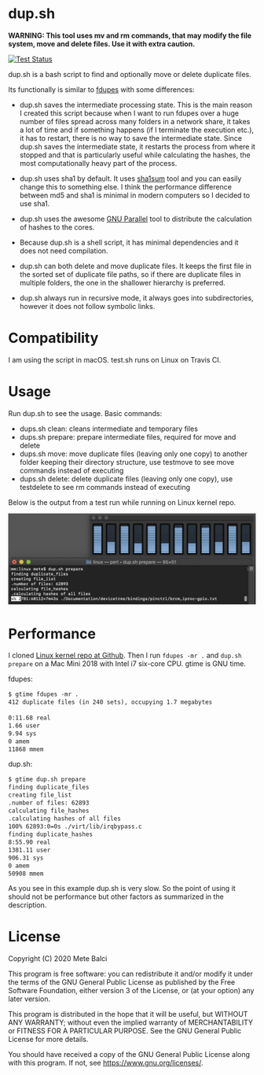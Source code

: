 
# dup.sh

**WARNING: This tool uses mv and rm commands, that may modify the file system, move and delete files. Use it with extra caution.**

[![Test Status](https://travis-ci.com/metebalci/dup.sh.svg?branch=master)](https://travis-ci.com/metebalci/dup.sh)

dup.sh is a bash script to find and optionally move or delete duplicate files.

Its functionally is similar to [fdupes](https://github.com/adrianlopezroche/fdupes) with some differences:

- dup.sh saves the intermediate processing state. This is the main reason I created this script because when I want to run fdupes over a huge number of files spread across many folders in a network share, it takes a lot of time and if something happens (if I terminate the execution etc.), it has to restart, there is no way to save the intermediate state. Since dup.sh saves the intermediate state, it restarts the process from where it stopped and that is particularly useful while calculating the hashes, the most computationally heavy part of the process.

- dup.sh uses sha1 by default. It uses [sha1sum](https://linux.die.net/man/1/sha1sum) tool and you can easily change this to something else. I think the performance difference between md5 and sha1 is minimal in modern computers so I decided to use sha1.

- dup.sh uses the awesome [GNU Parallel](https://www.gnu.org/software/parallel/) tool to distribute the calculation of hashes to the cores.

- Because dup.sh is a shell script, it has minimal dependencies and it does not need compilation.

- dup.sh can both delete and move duplicate files. It keeps the first file in the sorted set of duplicate file paths, so if there are duplicate files in multiple folders, the one in the shallower hierarchy is preferred.

- dup.sh always run in recursive mode, it always goes into subdirectories, however it does not follow symbolic links.

# Compatibility

I am using the script in macOS. test.sh runs on Linux on Travis CI.

# Usage

Run dup.sh to see the usage. Basic commands:

- dups.sh clean: cleans intermediate and temporary files
- dups.sh prepare: prepare intermediate files, required for move and delete
- dups.sh move: move duplicate files (leaving only one copy) to another folder keeping their directory structure, use testmove to see move commands instead of executing
- dups.sh delete: delete duplicate files (leaving only one copy), use testdelete to see rm commands instead of executing

Below is the output from a test run while running on Linux kernel repo.

![dup.sh screenshot](dupsh.png?raw=true)

# Performance

I cloned [Linux kernel repo at Github](https://github.com/github/linux). Then I run `fdupes -mr .` and `dup.sh prepare` on a Mac Mini 2018 with Intel i7 six-core CPU. gtime is GNU time.

fdupes:

```
$ gtime fdupes -mr .
412 duplicate files (in 240 sets), occupying 1.7 megabytes

0:11.68 real
1.66 user
9.94 sys
0 amem
11868 mmem
```

dup.sh:

```
$ gtime dup.sh prepare
finding duplicate_files
creating file_list
.number of files: 62893
calculating file_hashes
.calculating hashes of all files
100% 62893:0=0s ./virt/lib/irqbypass.c                                                         
finding duplicate_hashes
8:55.90 real
1381.11 user
906.31 sys
0 amem
50908 mmem
```

As you see in this example dup.sh is very slow. So the point of using it should not be performance but other factors as summarized in the description.

# License

Copyright (C) 2020 Mete Balci

This program is free software: you can redistribute it and/or modify
it under the terms of the GNU General Public License as published by
the Free Software Foundation, either version 3 of the License, or
(at your option) any later version.

This program is distributed in the hope that it will be useful,
but WITHOUT ANY WARRANTY; without even the implied warranty of
MERCHANTABILITY or FITNESS FOR A PARTICULAR PURPOSE.  See the
GNU General Public License for more details.

You should have received a copy of the GNU General Public License
along with this program.  If not, see <https://www.gnu.org/licenses/>.
